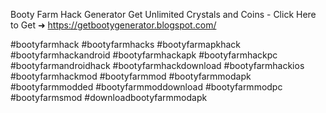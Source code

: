 Booty Farm Hack Generator Get Unlimited Crystals and Coins - Click Here to Get ➜ 		https://getbootygenerator.blogspot.com/



#bootyfarmhack #bootyfarmhacks #bootyfarmapkhack #bootyfarmhackandroid #bootyfarmhackapk #bootyfarmhackpc #bootyfarmandroidhack #bootyfarmhackdownload #bootyfarmhackios #bootyfarmhackmod #bootyfarmmod #bootyfarmmodapk #bootyfarmmodded #bootyfarmmoddownload #bootyfarmmodpc #bootyfarmsmod #downloadbootyfarmmodapk 
